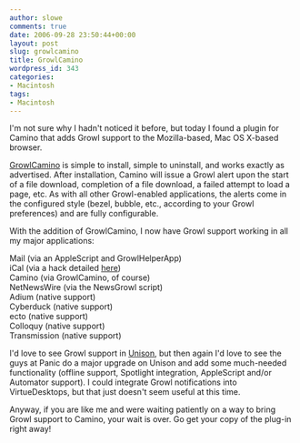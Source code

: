 ```yaml
---
author: slowe
comments: true
date: 2006-09-28 23:50:44+00:00
layout: post
slug: growlcamino
title: GrowlCamino
wordpress_id: 343
categories:
- Macintosh
tags:
- Macintosh
---
```


I'm not sure why I hadn't noticed it before, but today I found a plugin for Camino that adds Growl support to the Mozilla-based, Mac OS X-based browser.

[GrowlCamino](http://willmore.eu/plugins/growlcamino.html) is simple to install, simple to uninstall, and works exactly as advertised. After installation, Camino will issue a Growl alert upon the start of a file download, completion of a file download, a failed attempt to load a page, etc. As with all other Growl-enabled applications, the alerts come in the configured style (bezel, bubble, etc., according to your Growl preferences) and are fully configurable.

With the addition of GrowlCamino, I now have Growl support working in all my major applications:

Mail (via an AppleScript and GrowlHelperApp)  
iCal (via a hack detailed [here](http://www.macosxhints.com/article.php?story=20060730183408381))  
Camino (via GrowlCamino, of course)  
NetNewsWire (via the NewsGrowl script)  
Adium (native support)  
Cyberduck (native support)  
ecto (native support)  
Colloquy (native support)  
Transmission (native support)

I'd love to see Growl support in [Unison](http://www.panic.com/unison/), but then again I'd love to see the guys at Panic do a major upgrade on Unison and add some much-needed functionality (offline support, Spotlight integration, AppleScript and/or Automator support). I could integrate Growl notifications into VirtueDesktops, but that just doesn't seem useful at this time.

Anyway, if you are like me and were waiting patiently on a way to bring Growl support to Camino, your wait is over. Go get your copy of the plug-in right away!
